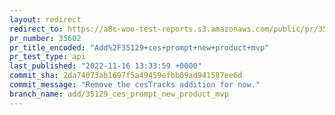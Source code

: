 ```yaml
---
layout: redirect
redirect_to: https://a8c-woo-test-reports.s3.amazonaws.com/public/pr/35602/api/index.html
pr_number: 35602
pr_title_encoded: "Add%2F35129+ces+prompt+new+product+mvp"
pr_test_type: api
last_published: "2022-11-16 13:33:59 +0000"
commit_sha: 2da74073ab1697f5a49459efbb09ad941587ee6d
commit_message: "Remove the cesTracks addition for now."
branch_name: add/35129_ces_prompt_new_product_mvp
---
```


